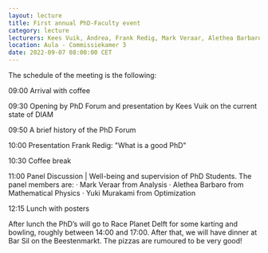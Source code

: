 ```yaml
---
layout: lecture
title: First annual PhD-Faculty event
category: lecture
lecturers: Kees Vuik, Andrea, Frank Redig, Mark Veraar, Alethea Barbaro, Yuki Murakami
location: Aula - Commissiekamer 3
date: 2022-09-07 08:00:00 CET
---
```


The schedule of the meeting is the following:
 
09:00     Arrival with coffee

09:30     Opening by PhD Forum and presentation by Kees Vuik on the current state of DIAM

09:50     A brief history of the PhD Forum

10:00     Presentation Frank Redig: "What is a good PhD"

10:30     Coffee break

11:00     Panel Discussion | Well-being and supervision of PhD Students. The panel members are:
·         Mark Veraar from Analysis
·         Alethea Barbaro from Mathematical Physics
·         Yuki Murakami from Optimization

12:15     Lunch with posters
 
After lunch the PhD’s will go to Race Planet Delft for some karting and bowling, roughly between 14:00 and 17:00. After that, we will have dinner at Bar Sil on the Beestenmarkt. The pizzas are rumoured to be very good!
